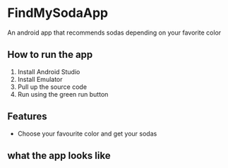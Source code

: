 # FindMySodaApp
An android app that recommends sodas depending on your favorite color

## How to run the app
1. Install Android Studio
2. Install Emulator
3. Pull up the source code
4. Run using the green run button

## Features
- Choose your favourite color and get your sodas

## what the app looks like
